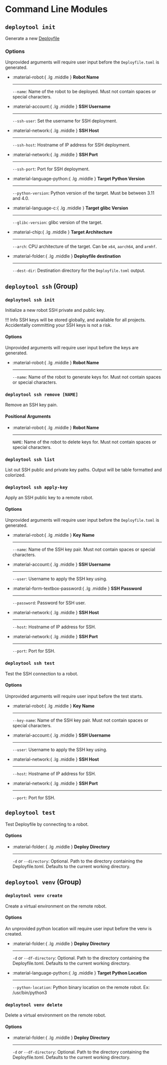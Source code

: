 # Command Line Modules


## `deploytool init`

Generate a new [Deployfile](deployfile.md)


### Options

Unprovided arguments will require user input before the `Deployfile.toml` is generated.

<div class="grid cards" markdown>

- :material-robot:{ .lg .middle } __Robot Name__

    ---

    `--name`: Name of the robot to be deployed. Must not contain spaces or special characters.


- :material-account:{ .lg .middle } __SSH Username__

    ---

    `--ssh-user`: Set the username for SSH deployment.

- :material-network:{ .lg .middle } __SSH Host__

    ---

    `--ssh-host`: Hostname of IP address for SSH deployment.

- :material-network:{ .lg .middle } __SSH Port__

    ---

    `--ssh-port`: Port for SSH deployment.

- :material-language-python:{ .lg .middle } __Target Python Version__

    ---

    `--python-version`: Python version of the target. Must be between 3.11 and 4.0.

- :material-language-c:{ .lg .middle } __Target glibc Version__

    ---

    `--glibc-version`: glibc version of the target.

- :material-chip:{ .lg .middle } __Target Architecture__

    ---

    `--arch`: CPU architecture of the target. Can be `x64`, `aarch64`, and `armhf`.

- :material-folder:{ .lg .middle } __Deployfile destination__

    ---

    `--dest-dir`: Destination directory for the `Deployfile.toml` output.

</div>

## `deploytool ssh` (Group)

### `deploytool ssh init`

Initialize a new robot SSH private and public key.

!!! Info
    SSH keys will be stored globally, and available for all projects. Accidentally committing your SSH keys is not a risk.

#### Options

Unprovided arguments will require user input before the keys are generated.

<div class="grid cards" markdown>

- :material-robot:{ .lg .middle } __Robot Name__

    ---

    `--name`: Name of the robot to generate keys for. Must not contain spaces or special characters.

</div>

### `deploytool ssh remove [NAME]`

Remove an SSH key pain.

#### Positional Arguments

<div class="grid cards" markdown>

- :material-robot:{ .lg .middle } __Robot Name__

    ---

    `NAME`: Name of the robot to delete keys for. Must not contain spaces or special characters.

</div>

### `deploytool ssh list`

List out SSH public and private key paths.
Output will be table formatted and colorized.

### `deploytool ssh apply-key`

Apply an SSH public key to a remote robot.

#### Options

Unprovided arguments will require user input before the `Deployfile.toml` is generated.

<div class="grid cards" markdown>

- :material-robot:{ .lg .middle } __Key Name__

    ---

    `--name`: Name of the SSH key pair. Must not contain spaces or special characters.

- :material-account:{ .lg .middle } __SSH Username__

    ---

    `--user`: Username to apply the SSH key using.

- :material-form-textbox-password:{ .lg .middle } __SSH Password__

    ---

    `--password`: Password for SSH user.

- :material-network:{ .lg .middle } __SSH Host__

    ---

    `--host`: Hostname of IP address for SSH.

- :material-network:{ .lg .middle } __SSH Port__

    ---

    `--port`: Port for SSH.

</div>

### `deploytool ssh test`

Test the SSH connection to a robot.

#### Options

Unprovided arguments will require user input before the test starts.

<div class="grid cards" markdown>

- :material-robot:{ .lg .middle } __Key Name__

    ---

    `--key-name`: Name of the SSH key pair. Must not contain spaces or special characters.

- :material-account:{ .lg .middle } __SSH Username__

    ---

    `--user`: Username to apply the SSH key using.

- :material-network:{ .lg .middle } __SSH Host__

    ---

    `--host`: Hostname of IP address for SSH.

- :material-network:{ .lg .middle } __SSH Port__

    ---

    `--port`: Port for SSH.

</div>

## `deploytool test`

Test Deployfile by connecting to a robot.

#### Options

<div class="grid cards" markdown>

- :material-folder:{ .lg .middle } __Deploy Directory__

    ---

    `-d` *or* `--directory`: Optional. Path to the directory containing the Deployfile.toml. Defaults to the current working directory.

</div>

## `deploytool venv` (Group)

### `deploytool venv create`

Create a virtual environment on the remote robot.

#### Options

An unprovided python location will require user input before the venv is created.

<div class="grid cards" markdown>

- :material-folder:{ .lg .middle } __Deploy Directory__

    ---

    `-d` *or* `--df-directory`: Optional. Path to the directory containing the Deployfile.toml. Defaults to the current working directory.

- :material-language-python:{ .lg .middle } __Target Python Location__

    ---

    `--python-location`: Python binary location on the remote robot. Ex: /usr/bin/python3

</div>

### `deploytool venv delete`

Delete a virtual environment on the remote robot.

#### Options

<div class="grid cards" markdown>

- :material-folder:{ .lg .middle } __Deploy Directory__

    ---

    `-d` *or* `--df-directory`: Optional. Path to the directory containing the Deployfile.toml. Defaults to the current working directory.

</div>
